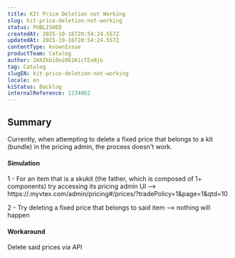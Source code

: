 ```yaml
---
title: KIt Price Deletion not Working
slug: kit-price-deletion-not-working
status: PUBLISHED
createdAt: 2025-10-16T20:54:24.557Z
updatedAt: 2025-10-16T20:54:24.557Z
contentType: knownIssue
productTeam: Catalog
author: 2mXZkbi0oi061KicTExNjo
tag: Catalog
slugEN: kit-price-deletion-not-working
locale: en
kiStatus: Backlog
internalReference: 1234002
---
```


## Summary


Currently, when attempting to delete a fixed price that belongs to a kit (bundle) in the pricing admin, the process doesn't work.


#### Simulation


1 - For an item that is a skukit (the father, which is composed of 1+ components) try accessing its pricing admin UI --> https://.myvtex.com/admin/pricing#/prices/?tradePolicy=1&page=1&qtd=10

2 - Try deleting a fixed price that belongs to said item --> nothing will happen


#### Workaround


Delete said prices via API



